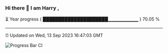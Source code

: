 ### Hi there 👋 I am Harry , 

⏳ Year progress { █████████████████████▁▁▁▁▁▁▁▁▁ } 70.05 %

---

⏰ Updated on Wed, 13 Sep 2023 16:47:03 GMT

![Progress Bar CI](https://github.com/duykhang68/duykhang68/workflows/Progress%20Bar%20CI/badge.svg)
